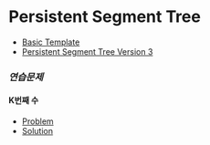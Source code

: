 # Persistent Segment Tree

 - [Basic Template](./persistent_segment_tree.cpp)
 - [Persistent Segment Tree Version 3](./pst_v3.cpp)

### ***연습문제***

#### K번째 수
 - [Problem](https://www.acmicpc.net/problem/7469)
 - [Solution](./7469.cpp)
